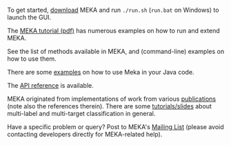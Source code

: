 To get started, [download](https://sourceforge.net/projects/meka/files/) 
MEKA and run `./run.sh` (`run.bat` on Windows) to launch the GUI.

The [MEKA tutorial (pdf)](https://sourceforge.net/projects/meka/files/meka-1.9.1/Tutorial.pdf) 
has numerous examples on how to run and extend MEKA.

See the list of methods available in MEKA, and (command-line) examples on how to use them.

There are some [examples](https://github.com/Waikato/meka/tree/master/src/main/java/mekaexamples) 
on how to use Meka in your Java code.

The [API reference](http://meka.sourceforge.net/api-1.9/index.html) is available.

MEKA originated from implementations of work from various [publications](http://jmread.github.io/publications.html) 
(note also the references therein). There are some [tutorials/slides](http://jmread.github.io/talks.html) 
about multi-label and multi-target classification in general.

Have a specific problem or query? Post to MEKA's [Mailing List](https://lists.sourceforge.net/lists/listinfo/meka-list) 
(please avoid contacting developers directly for MEKA-related help).
